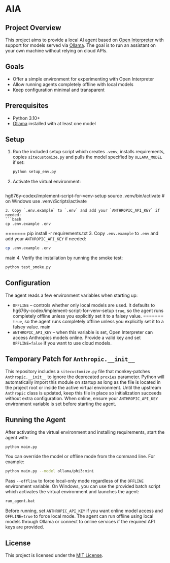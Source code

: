 # AIA

## Project Overview
This project aims to provide a local AI agent based on [Open Interpreter](https://github.com/OpenInterpreter/open-interpreter) with support for models served via [Ollama](https://ollama.ai/). The goal is to run an assistant on your own machine without relying on cloud APIs.

## Goals
- Offer a simple environment for experimenting with Open Interpreter
- Allow running agents completely offline with local models
- Keep configuration minimal and transparent

## Prerequisites
- Python 3.10+
- [Ollama](https://ollama.ai/) installed with at least one model

## Setup
1. Run the included setup script which creates `.venv`, installs requirements, copies `sitecustomize.py` and pulls the model specified by `OLLAMA_MODEL` if set:
   ```bash
   python setup_env.py
   ```
2. Activate the virtual environment:
   ```bash
hg676y-codex/implement-script-for-venv-setup
   source .venv/bin/activate  # on Windows use .venv\Scripts\activate
   ```
3. Copy `.env.example` to `.env` and add your `ANTHROPIC_API_KEY` if needed:
   ```bash
   cp .env.example .env
   ```
=======
   pip install -r requirements.txt
3. Copy `.env.example` to `.env` and add your `ANTHROPIC_API_KEY` if needed:
   ```bash
   cp .env.example .env
   ```
main
4. Verify the installation by running the smoke test:
   ```bash
   python test_smoke.py
   ```

## Configuration
The agent reads a few environment variables when starting up:

- `OFFLINE` – controls whether only local models are used. It defaults to
 hg676y-codex/implement-script-for-venv-setup
  `true`, so the agent runs completely offline unless you explicitly set it to a falsey value.
=======
  `true`, so the agent runs completely offline unless you explicitly set it to a
  falsey value.
 main
- `ANTHROPIC_API_KEY` – when this variable is set, Open Interpreter can access
  Anthropics models online. Provide a valid key and set `OFFLINE=false` if you
  want to use cloud models.

## Temporary Patch for `Anthropic.__init__`
This repository includes a `sitecustomize.py` file that monkey‑patches
`Anthropic.__init__` to ignore the deprecated `proxies` parameter. Python will automatically import this module on startup as long as the file is located in the
project root or inside the active virtual environment. Until the upstream
`Anthropic` class is updated, keep this file in place so initialization succeeds
without extra configuration. When online, ensure your `ANTHROPIC_API_KEY`
environment variable is set before starting the agent.

## Running the Agent
After activating the virtual environment and installing requirements, start the
agent with:
```bash
python main.py
```
You can override the model or offline mode from the command line. For example:
```bash
python main.py --model ollama/phi3:mini
```
Pass `--offline` to force local-only mode regardless of the `OFFLINE` environment variable.
On Windows, you can use the provided batch script which activates the
virtual environment and launches the agent:
```bat
run_agent.bat
```
Before running, set `ANTHROPIC_API_KEY` if you want online model access
and `OFFLINE=true` to force local mode.
The agent can run offline using local models through Ollama or connect to online services if the required API keys are provided.

## License
This project is licensed under the [MIT License](LICENSE).

